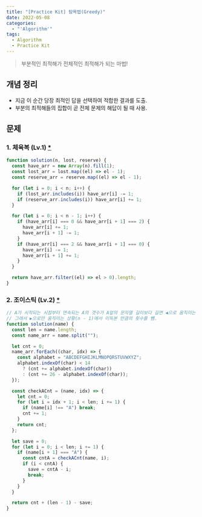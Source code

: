 ```yaml
---
title: "[Practice Kit] 탐욕법(Greedy)"
date: 2022-05-08
categories:
  - "'Algorithm'"
tags:
  - Algorithm
  - Practice Kit
---
```


> 부분적인 최적해가 전체적인 최적해가 되는 마법!

## 개념 정리

- 지금 이 순간 당장 최적인 답을 선택하여 적합한 결과를 도출.
- 부분의 최적해들의 집합이 곧 전체 문제의 해답이 될 때 사용.

## 문제

### 1. 체육복 (Lv.1) [\*](https://programmers.co.kr/learn/courses/30/lessons/42862)

```js
function solution(n, lost, reserve) {
  const have_arr = new Array(n).fill(1);
  const lost_arr = lost.map((el) => el - 1);
  const reserve_arr = reserve.map((el) => el - 1);

  for (let i = 0; i < n; i++) {
    if (lost_arr.includes(i)) have_arr[i] -= 1;
    if (reserve_arr.includes(i)) have_arr[i] += 1;
  }

  for (let i = 0; i < n - 1; i++) {
    if (have_arr[i] === 0 && have_arr[i + 1] === 2) {
      have_arr[i] += 1;
      have_arr[i + 1] -= 1;
    }
    if (have_arr[i] === 2 && have_arr[i + 1] === 0) {
      have_arr[i] -= 1;
      have_arr[i + 1] += 1;
    }
  }

  return have_arr.filter((el) => el > 0).length;
}
```

### 2. 조이스틱 (Lv.2) [\*](https://programmers.co.kr/learn/courses/30/lessons/42860)

```js
// A가 시작되는 시점부터 연속되는 A의 갯수가 A앞의 문자열 길이보다 길면 ◀으로 움직이는 것이 이득.
// 그래서 ▶으로만 움직이는 상황(n - 1)에서 이득본 만큼의 횟수를 뺌.
function solution(name) {
  const len = name.length;
  const name_arr = name.split("");

  let cnt = 0;
  name_arr.forEach((char, idx) => {
    const alphabet = "ABCDEFGHIJKLMNOPQRSTUVWXYZ";
    alphabet.indexOf(char) < 14
      ? (cnt += alphabet.indexOf(char))
      : (cnt += 26 - alphabet.indexOf(char));
  });

  const checkACnt = (name, idx) => {
    let cnt = 0;
    for (let i = idx + 1; i < len; i += 1) {
      if (name[i] !== "A") break;
      cnt += 1;
    }
    return cnt;
  };

  let save = 0;
  for (let i = 0; i < len; i += 1) {
    if (name[i + 1] === "A") {
      const cntA = checkACnt(name, i);
      if (i < cntA) {
        save = cntA - i;
        break;
      }
    }
  }

  return cnt + (len - 1) - save;
}
```
